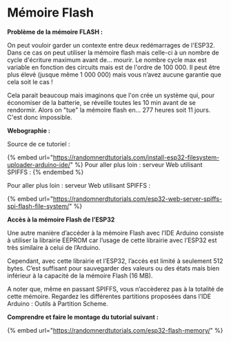 # Mémoire Flash

**Problème de la mémoire FLASH :**

On peut vouloir garder un contexte entre deux redémarrages de l'ESP32. Dans ce cas on peut utiliser la mémoire flash mais celle-ci à un nombre de cycle d'écriture maximum avant de... mourir. Le nombre cycle max est variable en fonction des circuits mais est de l'ordre de 100 000. Il peut être plus élevé (jusque même 1 000 000) mais vous n’avez aucune garantie que cela soit le cas !

Cela parait beaucoup mais imaginons que l'on crée un système qui, pour économiser de la batterie, se réveille toutes les 10 min avant de se rendormir. Alors on "tue" la mémoire flash en... 277 heures soit 11 jours. C'est donc impossible.



**Webographie :**

Source de ce tutoriel :

{% embed url="https://randomnerdtutorials.com/install-esp32-filesystem-uploader-arduino-ide/" %}
Pour aller plus loin : serveur Web utilisant SPIFFS :
{% endembed %}

Pour aller plus loin : serveur Web utilisant SPIFFS :

{% embed url="https://randomnerdtutorials.com/esp32-web-server-spiffs-spi-flash-file-system/" %}

**Accès à la mémoire Flash de l’ESP32**

Une autre manière d’accéder à la mémoire Flash avec l’IDE Arduino consiste à utiliser la librairie EEPROM car l’usage de cette librairie avec l’ESP32 est très similaire à celui de l’Arduino.

Cependant, avec cette librairie et l’ESP32, l’accès est limité à seulement 512 bytes. C’est suffisant pour sauvegarder des valeurs ou des états mais bien inférieur à la capacité de la mémoire Flash (16 MB).

A noter que, même en passant SPIFFS, vous n’accèderez pas à la totalité de cette mémoire. Regardez les différentes partitions proposées dans l’IDE Arduino : Outils à Partition Scheme.



**Comprendre et faire le montage du tutorial suivant :**

{% embed url="https://randomnerdtutorials.com/esp32-flash-memory/" %}
